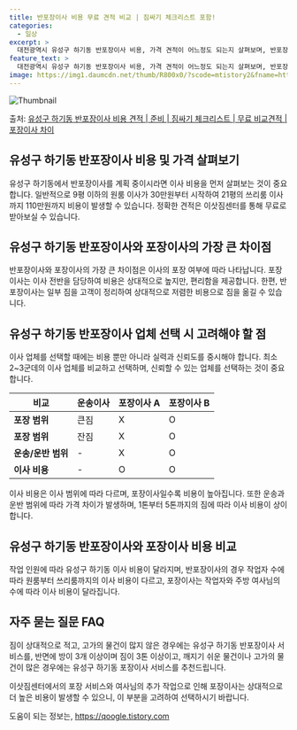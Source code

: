```yaml
---
title: 반포장이사 비용 무료 견적 비교 | 짐싸기 체크리스트 포함!
categories:
  - 일상
excerpt: >
  대전광역시 유성구 하기동 반포장이사 비용, 가격 견적이 어느정도 되는지 살펴보며, 반포장이사를 준비함에 있어 짐싸기 준비 체크리스트가 무엇인지 보겠습니다. 마지막으로 포장이사와 차이점을 통해 무료 비교견적으로 어떤 것이 더 합리적인 선택인지 공유 드립니다.유성구 하기동 포장이사 견적 샘플 보기 👈 클릭유성구 하기동 포장이사 가격 살펴보기 👈 클릭유성구 하기동 반포장이사 평균 이사 비용평수유성구 하기동 평균 이사 비용원룸 이사9평 이하 (1톤)30만원~투룸/쓰리룸 이사16평 ~ 20평 (2.5톤)80만원~쓰리룸 이사21평 (5톤) ~110만원~우리집 무료 이사견적 받기 👈 클릭포장 vs 반포장 이사의 가장 큰 차이점이사의 포장 여부에 따라 큰 차이가 있습니다.포장 이사: 이사 전반을 담당하여 비용은 ..
feature_text: >
  대전광역시 유성구 하기동 반포장이사 비용, 가격 견적이 어느정도 되는지 살펴보며, 반포장이사를 준비함에 있어 짐싸기 준비 체크리스트가 무엇인지 보겠습니다. 마지막으로 포장이사와 차이점을 통해 무료 비교견적으로 어떤 것이 더 합리적인 선택인지 공유 드립니다.유성구 하기동 포장이사 견적 샘플 보기 👈 클릭유성구 하기동 포장이사 가격 살펴보기 👈 클릭유성구 하기동 반포장이사 평균 이사 비용평수유성구 하기동 평균 이사 비용원룸 이사9평 이하 (1톤)30만원~투룸/쓰리룸 이사16평 ~ 20평 (2.5톤)80만원~쓰리룸 이사21평 (5톤) ~110만원~우리집 무료 이사견적 받기 👈 클릭포장 vs 반포장 이사의 가장 큰 차이점이사의 포장 여부에 따라 큰 차이가 있습니다.포장 이사: 이사 전반을 담당하여 비용은 ..
image: https://img1.daumcdn.net/thumb/R800x0/?scode=mtistory2&fname=https%3A%2F%2Fblog.kakaocdn.net%2Fdn%2FrCh4O%2FbtsHbeDwJL6%2Fca3MwfCcZCLjMToUOkGDv1%2Fimg.webp
---
```


![Thumbnail](https://img1.daumcdn.net/thumb/R800x0/?scode=mtistory2&fname=https%3A%2F%2Fblog.kakaocdn.net%2Fdn%2FrCh4O%2FbtsHbeDwJL6%2Fca3MwfCcZCLjMToUOkGDv1%2Fimg.webp)

<p>출처: <a href="https://qoogle.tistory.com/9703" rel="dofollow">유성구 하기동 반포장이사 비용 견적 | 준비 | 짐싸기 체크리스트 | 무료 비교견적 | 포장이사 차이</a> </p>

## 유성구 하기동 반포장이사 비용 및 가격 살펴보기

유성구 하기동에서 반포장이사를 계획 중이시라면 이사 비용을 먼저 살펴보는 것이 중요합니다. 일반적으로 9평 이하의 원룸 이사가 30만원부터
시작하여 21평의 쓰리룸 이사까지 110만원까지 비용이 발생할 수 있습니다. 정확한 견적은 이삿짐센터를 통해 무료로 받아보실 수 있습니다.

## 유성구 하기동 반포장이사와 포장이사의 가장 큰 차이점

반포장이사와 포장이사의 가장 큰 차이점은 이사의 포장 여부에 따라 나타납니다. 포장이사는 이사 전반을 담당하여 비용은 상대적으로 높지만,
편리함을 제공합니다. 한편, 반포장이사는 일부 짐을 고객이 정리하여 상대적으로 저렴한 비용으로 짐을 옮길 수 있습니다.

## 유성구 하기동 반포장이사 업체 선택 시 고려해야 할 점

이사 업체를 선택할 때에는 비용 뿐만 아니라 실력과 신뢰도를 중시해야 합니다. 최소 2~3군데의 이사 업체를 비교하고 선택하며, 신뢰할 수
있는 업체를 선택하는 것이 중요합니다.

**비교** | **운송이사** | **포장이사 A** | **포장이사 B**  
---|---|---|---  
**포장 범위** | 큰짐 | X | O  
**포장 범위** | 잔짐 | X | O  
**운송/운반 범위** | - | X | O  
**이사 비용** | - | O | O  
  
이사 비용은 이사 범위에 따라 다르며, 포장이사일수록 비용이 높아집니다. 또한 운송과 운반 범위에 따라 가격 차이가 발생하며, 1톤부터
5톤까지의 짐에 따라 이사 비용이 상이합니다.

## 유성구 하기동 반포장이사와 포장이사 비용 비교

작업 인원에 따라 유성구 하기동 이사 비용이 달라지며, 반포장이사의 경우 작업자 수에 따라 원룸부터 쓰리룸까지의 이사 비용이 다르고,
포장이사는 작업자와 주방 여사님의 수에 따라 이사 비용이 달라집니다.

## 자주 묻는 질문 FAQ

짐이 상대적으로 적고, 고가의 물건이 많지 않은 경우에는 유성구 하기동 반포장이사 서비스를, 반면에 방이 3개 이상이며 짐이 3톤 이상이고,
깨지기 쉬운 물건이나 고가의 물건이 많은 경우에는 유성구 하기동 포장이사 서비스를 추천드립니다.

이삿짐센터에서의 포장 서비스와 여사님의 추가 작업으로 인해 포장이사는 상대적으로 더 높은 비용이 발생할 수 있으니, 이 부분을 고려하여
선택하시기 바랍니다.

 

도움이 되는 정보는, <a href="https://qoogle.tistory.com" rel="dofollow">https://qoogle.tistory.com</a>


